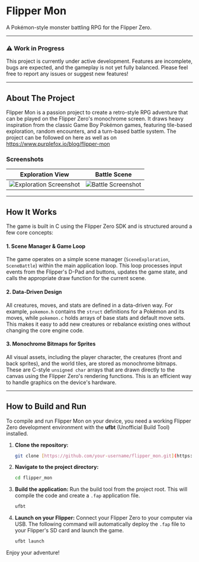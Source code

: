 # Flipper Mon

A Pokémon-style monster battling RPG for the Flipper Zero.

---

### ⚠️ Work in Progress

This project is currently under active development. Features are incomplete, bugs are expected, and the gameplay is not yet fully balanced. Please feel free to report any issues or suggest new features!

---

## About The Project

Flipper Mon is a passion project to create a retro-style RPG adventure that can be played on the Flipper Zero's monochrome screen. It draws heavy inspiration from the classic Game Boy Pokémon games, featuring tile-based exploration, random encounters, and a turn-based battle system. The project can be followed on here as well as on https://www.purplefox.io/blog/flipper-mon

### Screenshots

| Exploration View | Battle Scene |
| :---: | :---: |
| ![Exploration Screenshot]([httpss://i.imgur.com/your-exploration-image.png](https://www.purplefox.io/_next/image?url=%2Fimages%2Fflipper_mon_explore.png&w=3840&q=75)) | ![Battle Screenshot]([httpss://i.imgur.com/your-battle-image.png](https://www.purplefox.io/images/flipper_mon_battle_splash.png)) | ![Battle Scene Screenshot](https://www.purplefox.io/images/flipper_mon_battle_scene.png)

---

## How It Works

The game is built in C using the Flipper Zero SDK and is structured around a few core concepts:

#### 1. Scene Manager & Game Loop
The game operates on a simple scene manager (`SceneExploration`, `SceneBattle`) within the main application loop. This loop processes input events from the Flipper's D-Pad and buttons, updates the game state, and calls the appropriate draw function for the current scene.

#### 2. Data-Driven Design
All creatures, moves, and stats are defined in a data-driven way. For example, `pokemon.h` contains the `struct` definitions for a Pokémon and its moves, while `pokemon.c` holds arrays of base stats and default move sets. This makes it easy to add new creatures or rebalance existing ones without changing the core engine code.

#### 3. Monochrome Bitmaps for Sprites
All visual assets, including the player character, the creatures (front and back sprites), and the world tiles, are stored as monochrome bitmaps. These are C-style `unsigned char` arrays that are drawn directly to the canvas using the Flipper Zero's rendering functions. This is an efficient way to handle graphics on the device's hardware.

---

## How to Build and Run

To compile and run Flipper Mon on your device, you need a working Flipper Zero development environment with the **ufbt** (Unofficial Build Tool) installed.

1.  **Clone the repository:**
    ```bash
    git clone [https://github.com/your-username/flipper_mon.git](https://github.com/your-username/flipper_mon.git)
    ```

2.  **Navigate to the project directory:**
    ```bash
    cd flipper_mon
    ```

3.  **Build the application:**
    Run the build tool from the project root. This will compile the code and create a `.fap` application file.
    ```bash
    ufbt
    ```

4.  **Launch on your Flipper:**
    Connect your Flipper Zero to your computer via USB. The following command will automatically deploy the `.fap` file to your Flipper's SD card and launch the game.
    ```bash
    ufbt launch
    ```

Enjoy your adventure!
